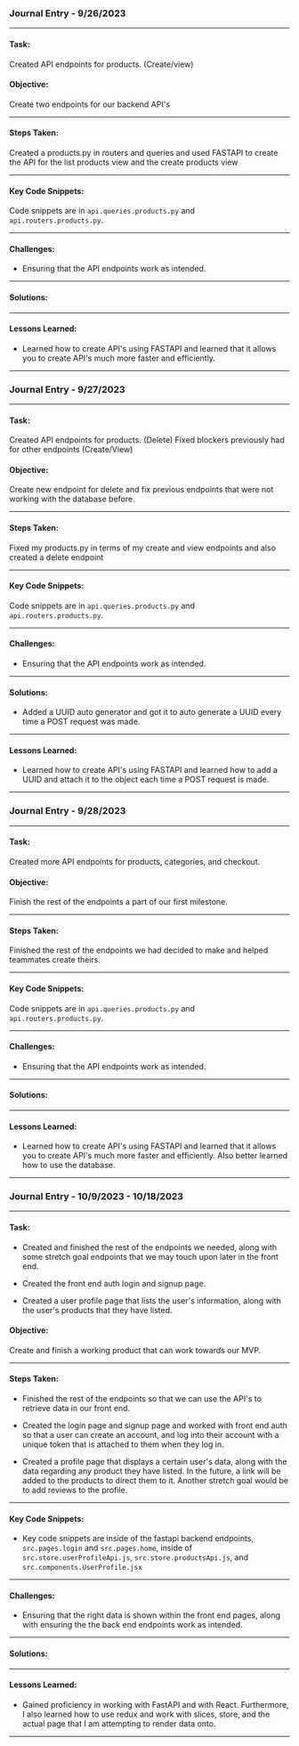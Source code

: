 ### Journal Entry - 9/26/2023

---

#### Task:

Created API endpoints for products. (Create/view)


#### Objective:

Create two endpoints for our backend API's

---

#### Steps Taken:

Created a products.py in routers and queries and used FASTAPI to create the API for the list products view and the create products view

---

#### Key Code Snippets:
Code snippets are in `api.queries.products.py` and `api.routers.products.py`.

---

#### Challenges:
- Ensuring that the API endpoints work as intended.

---

#### Solutions:



---

#### Lessons Learned:
- Learned how to create API's using FASTAPI and learned that it allows you to create API's much more faster and efficiently.

---




### Journal Entry - 9/27/2023

---

#### Task:

Created API endpoints for products. (Delete)
Fixed blockers previously had for other endpoints (Create/View)


#### Objective:

Create new endpoint for delete and fix previous endpoints that were not working with the database before.

---

#### Steps Taken:

Fixed my products.py in terms of my create and view endpoints and also created a delete endpoint

---

#### Key Code Snippets:
Code snippets are in `api.queries.products.py` and `api.routers.products.py`.

---

#### Challenges:
- Ensuring that the API endpoints work as intended.

---

#### Solutions:

- Added a UUID auto generator and got it to auto generate a UUID every time a POST request was made.

---

#### Lessons Learned:
- Learned how to create API's using FASTAPI and learned how to add a UUID and attach it to the object each time a POST request is made.

---



### Journal Entry - 9/28/2023

---

#### Task:

Created more API endpoints for products, categories, and checkout.


#### Objective:

Finish the rest of the endpoints a part of our first milestone.

---

#### Steps Taken:

Finished the rest of the endpoints we had decided to make and helped teammates create theirs.

---

#### Key Code Snippets:
Code snippets are in `api.queries.products.py` and `api.routers.products.py`.

---

#### Challenges:
- Ensuring that the API endpoints work as intended.

---

#### Solutions:



---

#### Lessons Learned:
- Learned how to create API's using FASTAPI and learned that it allows you to create API's much more faster and efficiently.
Also better learned how to use the database.

---

### Journal Entry - 10/9/2023 - 10/18/2023

---

#### Task:

- Created and finished the rest of the endpoints we needed, along with some stretch goal endpoints that we may touch upon later in the front end.

- Created the front end auth login and signup page.

- Created a user profile page that lists the user's information, along with the user's products that they have listed.


#### Objective:

Create and finish a working product that can work towards our MVP.

---

#### Steps Taken:

- Finished the rest of the endpoints so that we can use the API's to retrieve data in our front end.

- Created the login page and signup page and worked with front end auth so that a user can create an account, and log into their account with a unique token that is attached to them when they log in.

- Created a profile page that displays a certain user's data, along with the data regarding any product they have listed. In the future, a link will be added to the products to direct them to it. Another stretch goal would be to add reviews to the profile.

---

#### Key Code Snippets:
- Key code snippets are inside of the fastapi backend endpoints, `src.pages.login` and `src.pages.home`, inside of `src.store.userProfileApi.js`, `src.store.productsApi.js`, and `src.components.UserProfile.jsx`
---

#### Challenges:
- Ensuring that the right data is shown within the front end pages, along with ensuring the the back end endpoints work as intended.

---

#### Solutions:



---

#### Lessons Learned:
- Gained proficiency in working with FastAPI and with React. Furthermore, I also learned how to use redux and work with slices, store, and the actual page that I am attempting to render data onto.

---
